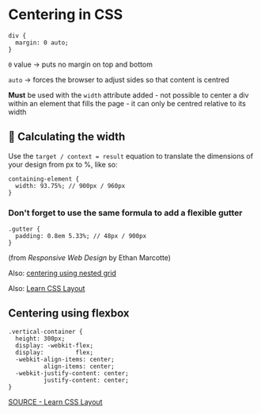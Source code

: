 # Centering in CSS

```
div {
  margin: 0 auto;
}
```

`0` value -> puts no margin on top and bottom  

`auto` -> forces the browser to adjust sides so that content is centred  


**Must** be used with the `width` attribute added - not possible to center a div within an element that fills the page - it can only be centred relative to its width 

## 📐 Calculating the width

Use the `target / context = result` equation to translate the dimensions of your design from px to %, like so:

```
containing-element {
  width: 93.75%; // 900px / 960px
}
```

### Don't forget to use the same formula to add a flexible gutter

```
.gutter {
  padding: 0.8em 5.33%; // 48px / 900px
}
```

(from _Responsive Web Design_ by Ethan Marcotte)

Also: [centering using nested grid](https://www.quackit.com/css/grid/tutorial/create_a_nested_grid.cfm)

Also: [Learn CSS Layout](http://learnlayout.com/)


## Centering using flexbox

```
.vertical-container {
  height: 300px;
  display: -webkit-flex;
  display:         flex;
  -webkit-align-items: center;
          align-items: center;
  -webkit-justify-content: center;
          justify-content: center;
}
```

[SOURCE - Learn CSS Layout](http://learnlayout.com/flexbox.html)
